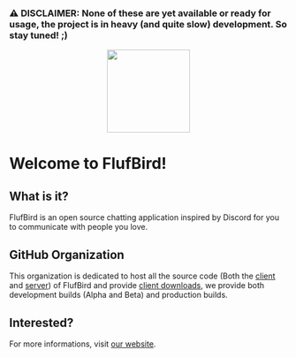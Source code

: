 ### **⚠️ DISCLAIMER: None of these are yet available or ready for usage, the project is in heavy (and quite slow) development. So stay tuned! ;)**

<p align="center">
	<a href="https://mozuli.deta.dev" target="_blank">
		<img src="https://github.com/Mozuli/.github/blob/main/profile/flufbird.svg" width="150">
	</a>
</p>

# Welcome to FlufBird!

## What is it?

FlufBird is an open source chatting application inspired by Discord for you to communicate with people you love.

## GitHub Organization

This organization is dedicated to host all the source code (Both the [client](https://github.com/FlufBird/client) and [server](https://github.com/FlufBird/server)) of FlufBird and provide [client downloads](https://github.com/FlufBird/client/releases), we provide both development builds (Alpha and Beta) and production builds.

## Interested?

For more informations, visit [our website](https://flufbird.deta.dev).
